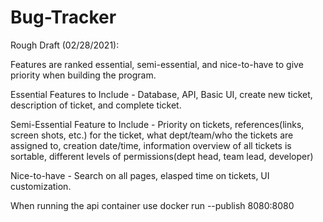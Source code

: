 # Bug-Tracker

Rough Draft (02/28/2021):

Features are ranked essential, semi-essential, and nice-to-have to give priority when building the program.

Essential Features to Include - Database, API, Basic UI, create new ticket, description of ticket, and complete ticket.

Semi-Essential Feature to Include - Priority on tickets, references(links, screen shots, etc.) for the ticket, what dept/team/who the tickets are assigned to,                                           creation date/time, information overview of all tickets is sortable, different levels of permissions(dept head, team lead,                                           developer)

Nice-to-have - Search on all pages, elasped time on tickets, UI customization.

When running the api container use docker run --publish 8080:8080 <file name>



